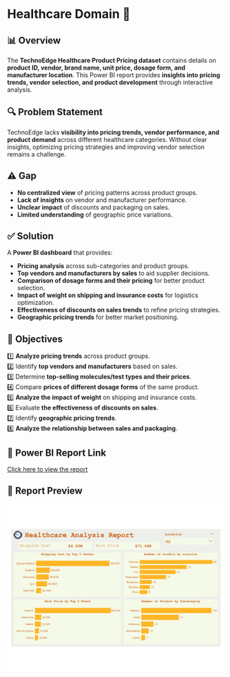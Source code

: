 # Healthcare Domain 🏥  

## 📊 Overview  
The **TechnoEdge Healthcare Product Pricing dataset** contains details on **product ID, vendor, brand name, unit price, dosage form, and manufacturer location**. This Power BI report provides **insights into pricing trends, vendor selection, and product development** through interactive analysis.  

## 🔍 Problem Statement  
TechnoEdge lacks **visibility into pricing trends, vendor performance, and product demand** across different healthcare categories. Without clear insights, optimizing pricing strategies and improving vendor selection remains a challenge.  

## ⚠️ Gap  
- **No centralized view** of pricing patterns across product groups.  
- **Lack of insights** on vendor and manufacturer performance.  
- **Unclear impact** of discounts and packaging on sales.  
- **Limited understanding** of geographic price variations.  

## ✅ Solution  
A **Power BI dashboard** that provides:  
- **Pricing analysis** across sub-categories and product groups.  
- **Top vendors and manufacturers by sales** to aid supplier decisions.  
- **Comparison of dosage forms and their pricing** for better product selection.  
- **Impact of weight on shipping and insurance costs** for logistics optimization.  
- **Effectiveness of discounts on sales trends** to refine pricing strategies.  
- **Geographic pricing trends** for better market positioning.  

## 🎯 Objectives  
1️⃣ **Analyze pricing trends** across product groups.  
2️⃣ Identify **top vendors and manufacturers** based on sales.  
3️⃣ Determine **top-selling molecules/test types and their prices**.  
4️⃣ Compare **prices of different dosage forms** of the same product.  
5️⃣ **Analyze the impact of weight** on shipping and insurance costs.  
6️⃣ Evaluate **the effectiveness of discounts on sales**.  
7️⃣ Identify **geographic pricing trends**.  
8️⃣ **Analyze the relationship between sales and packaging**.  

## 🔗 Power BI Report Link  
[Click here to view the report](https://app.powerbi.com/view?r=XXXXX)  

## 📸 Report Preview  
![Dashboard](Images/Dashboard.jpg)  
